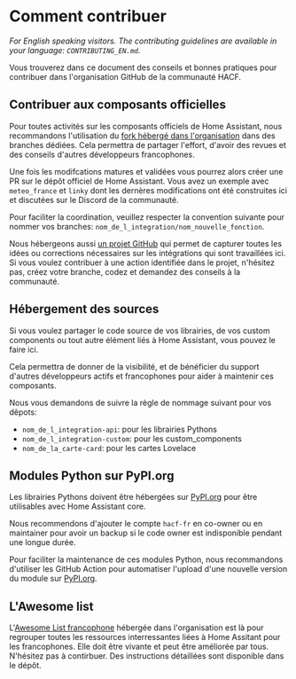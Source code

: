 # Comment contribuer

_For English speaking visitors. The contributing guidelines are available in your language: `CONTRIBUTING_EN.md`._

Vous trouverez dans ce document des conseils et bonnes pratiques pour contribuer
dans l'organisation GitHub de la communauté HACF.

## Contribuer aux composants officielles

Pour toutes activités sur les composants officiels de Home Assistant, nous recommandons l'utilisation du [fork hébergé dans l'organisation](https://github.com/hacf-fr/home-assistant-core) dans
des branches dédiées. Cela permettra de partager l'effort, d'avoir des revues
et des conseils d'autres développeurs francophones.

Une fois les modifcations matures et validées vous pourrez alors créer une PR
sur le dépôt officiel de Home Assistant. Vous avez un exemple avec `meteo_france` et `linky` dont les dernères modifications
ont été construites ici et discutées sur le Discord de la communauté.

Pour faciliter la coordination, veuillez respecter la convention suivante pour
nommer vos branches: `nom_de_l_integration/nom_nouvelle_fonction`.

Nous hébergeons aussi [un projet GitHub](https://github.com/hacf-fr/home-assistant-core/projects/1)
qui permet de capturer toutes les idées ou corrections nécessaires sur les
intégrations qui sont travaillées ici. Si vous voulez contribuer à une action identifiée dans le projet, n'hésitez pas,
créez votre branche, codez et demandez des conseils à la communauté.

## Hébergement des sources

Si vous voulez partager le code source de vos librairies, de vos custom components
ou tout autre élément liés à Home Assistant, vous pouvez le faire ici.

Cela permettra de donner de la visibilité, et de bénéficier du support d'autres
développeurs actifs et francophones pour aider à maintenir ces composants.

Nous vous demandons de suivre la règle de nommage suivant pour vos dêpots:

- `nom_de_l_integration-api`: pour les librairies Pythons
- `nom_de_l_integration-custom`: pour les custom_components
- `nom_de_la_carte-card`: pour les cartes Lovelace

## Modules Python sur PyPI.org

Les librairies Pythons doivent être hébergées sur [PyPI.org](https://pypi.org) pour être utilisables avec Home Assistant core. 

Nous recommendons d'ajouter le compte `hacf-fr` en co-owner ou en maintainer pour avoir un backup si le code owner est indisponible pendant une longue durée.

Pour faciliter la maintenance de ces modules Python, nous recommandons d'utiliser les GitHub Action pour automatiser l'upload d'une nouvelle version du module sur [PyPI.org](https://pypi.org).

## L'Awesome list

L'[Awesome List francophone](https://github.com/hacf-fr/awesome-francophone-home-assistant)
hébergée dans l'organisation est là pour regrouper toutes les ressources interressantes liées à Home Assitant
pour les francophones. Elle doit être vivante et peut être améliorée par tous.
N'hésitez pas à contirbuer. Des instructions détaillées sont disponible dans le
dépôt.
